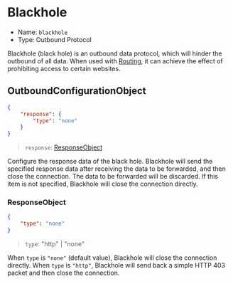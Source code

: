 # Blackhole

* Name: `blackhole`
* Type: Outbound Protocol

Blackhole (black hole) is an outbound data protocol, which will hinder the outbound of all data. When used with [Routing](../routing.md), it can achieve the effect of prohibiting access to certain websites.

## OutboundConfigurationObject

```json
{
    "response": {
        "type": "none"
    }
}
```

> `response`: [ResponseObject](#responseobject)

Configure the response data of the black hole. Blackhole will send the specified response data after receiving the data to be forwarded, and then close the connection. The data to be forwarded will be discarded. If this item is not specified, Blackhole will close the connection directly.

### ResponseObject

```json
{
    "type": "none"
}
```

> `type`: "http" | "none"

When `type` is `"none"` (default value), Blackhole will close the connection directly. When `type` is `"http"`, Blackhole will send back a simple HTTP 403 packet and then close the connection.
